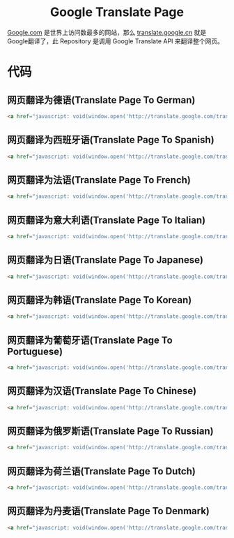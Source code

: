 # <center>Google Translate Page</center>
[Google.com](https://google.com) 是世界上访问数最多的网站，那么 [translate.google.cn](https://translate.google.cn) 就是Google翻译了，此 Repository 是调用 Google Translate API 来翻译整个网页。
# 代码
## 网页翻译为德语(Translate Page To German)
```html
<a href="javascript: void(window.open('http://translate.google.com/translate?u='+escape(location.href)+'&amp;langpair=en%7Cde', 'English_to_German', 'resizable,scrollbars,status'))">网页翻译为德语(Translate Page To German)</a>
```
## 网页翻译为西班牙语(Translate Page To Spanish)
```html
<a href="javascript: void(window.open('http://translate.google.com/translate?u='+escape(location.href)+'&amp;langpair=en%7Ces', 'English_to_Spanish', 'resizable,scrollbars,status'))">网页翻译为西班牙语(Translate Page To Spanish)</a>
```
## 网页翻译为法语(Translate Page To French)
```html
<a href="javascript: void(window.open('http://translate.google.com/translate?u='+escape(location.href)+'&amp;langpair=en%7Cfr', 'English_to_French', 'resizable,scrollbars,status'))">网页翻译为法语(Translate Page To French)</a>
```
## 网页翻译为意大利语(Translate Page To Italian)
```html
<a href="javascript: void(window.open('http://translate.google.com/translate?u='+escape(location.href)+'&amp;langpair=en%7Cit', 'English_to_Italian', 'resizable,scrollbars,status'))">网页翻译为意大利语(Translate Page To Italian)</a>
```
## 网页翻译为日语(Translate Page To Japanese)
```html
<a href="javascript: void(window.open('http://translate.google.com/translate?u='+escape(location.href)+'&amp;langpair=en%7Cja', 'English_to_Japanese', 'resizable,scrollbars,status'))">网页翻译为日语(Translate Page To Japanese)</a>
```
## 网页翻译为韩语(Translate Page To Korean)
```html
<a href="javascript: void(window.open('http://translate.google.com/translate?u='+escape(location.href)+'&amp;langpair=en%7Cko', 'English_to_Korean', 'resizable,scrollbars,status'))">网页翻译为韩语(Translate Page To Korean)</a>
```
## 网页翻译为葡萄牙语(Translate Page To Portuguese)
```html
<a href="javascript: void(window.open('http://translate.google.com/translate?u='+escape(location.href)+'&amp;langpair=en%7Cpt', 'English_to_Portuguese', 'resizable,scrollbars,status'))">网页翻译为葡萄牙语(Translate Page To Portuguese)</a>
```
## 网页翻译为汉语(Translate Page To Chinese)
```html
<a href="javascript: void(window.open('http://translate.google.com/translate?u='+escape(location.href)+'&amp;langpair=en%7Czh-CN', 'English_to_Chinese', 'resizable,scrollbars,status'))">网页翻译为汉语(Translate Page To Chinese)</a>
```
## 网页翻译为俄罗斯语(Translate Page To Russian)
```html
<a href="javascript: void(window.open('http://translate.google.com/translate?u='+escape(location.href)+'&amp;langpair=en%7Cru', 'English_to_Russian', 'resizable,scrollbars,status'))">网页翻译为俄罗斯语(Translate Page To Russian)</a>
```
## 网页翻译为荷兰语(Translate Page To Dutch)
```html
<a href="javascript: void(window.open('http://translate.google.com/translate?u='+escape(location.href)+'&amp;langpair=en%7Cnl', 'English_to_Dutch', 'resizable,scrollbars,status'))">网页翻译为荷兰语(Translate Page To Dutch)</a>
```
## 网页翻译为丹麦语(Translate Page To Denmark)
```html
<a href="javascript: void(window.open('http://translate.google.com/translate?u='+escape(location.href)+'&amp;langpair=en%7Cda', 'English_to_Denmark', 'resizable,scrollbars,status'))">网页翻译为丹麦语(Translate Page To Denmark)</a>
```
